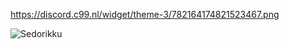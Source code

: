 
https://discord.c99.nl/widget/theme-3/782164174821523467.png

<img src="https://github-readme-stats.vercel.app/api?username=Sedorriku1949&show_icons=true&theme=gotham" alt="Sedorikku" />

